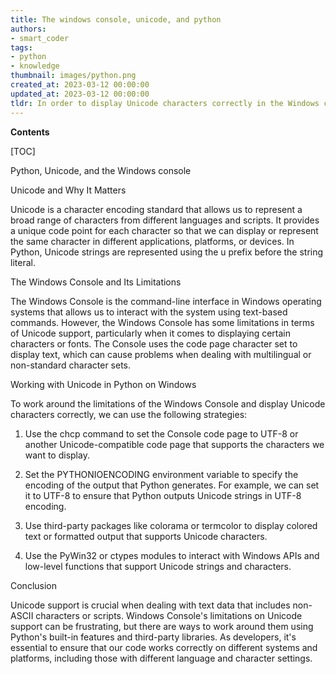 ```yaml
---
title: The windows console, unicode, and python
authors:
- smart_coder
tags:
- python
- knowledge
thumbnail: images/python.png
created_at: 2023-03-12 00:00:00
updated_at: 2023-03-12 00:00:00
tldr: In order to display Unicode characters correctly in the Windows console using Python, the console font must be changed to a font that supports the desired characters.
---
```


**Contents**

[TOC]

Python, Unicode, and the Windows console

Unicode and Why It Matters

Unicode is a character encoding standard that allows us to represent a broad range of characters from different languages and scripts. It provides a unique code point for each character so that we can display or represent the same character in different applications, platforms, or devices. In Python, Unicode strings are represented using the u prefix before the string literal.

The Windows Console and Its Limitations

The Windows Console is the command-line interface in Windows operating systems that allows us to interact with the system using text-based commands. However, the Windows Console has some limitations in terms of Unicode support, particularly when it comes to displaying certain characters or fonts. The Console uses the code page character set to display text, which can cause problems when dealing with multilingual or non-standard character sets.

Working with Unicode in Python on Windows

To work around the limitations of the Windows Console and display Unicode characters correctly, we can use the following strategies:

1. Use the chcp command to set the Console code page to UTF-8 or another Unicode-compatible code page that supports the characters we want to display.

2. Set the PYTHONIOENCODING environment variable to specify the encoding of the output that Python generates. For example, we can set it to UTF-8 to ensure that Python outputs Unicode strings in UTF-8 encoding.

3. Use third-party packages like colorama or termcolor to display colored text or formatted output that supports Unicode characters.

4. Use the PyWin32 or ctypes modules to interact with Windows APIs and low-level functions that support Unicode strings and characters.


Conclusion

Unicode support is crucial when dealing with text data that includes non-ASCII characters or scripts. Windows Console's limitations on Unicode support can be frustrating, but there are ways to work around them using Python's built-in features and third-party libraries. As developers, it's essential to ensure that our code works correctly on different systems and platforms, including those with different language and character settings.
